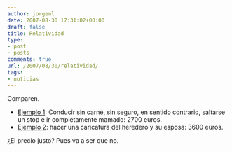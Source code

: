```yaml
---
author: jorgeml
date: 2007-08-30 17:31:02+00:00
draft: false
title: Relatividad
type: 
- post
- posts
comments: true
url: /2007/08/30/relatividad/
tags:
- noticias
---
```


Comparen.

* [Ejemplo 1](http://www.adn.es/ciudadanos/20070830/NWS-0964-Policia-temerario-conductor-multas-impone.html): Conducir sin carné, sin seguro, en sentido contrario, saltarse un stop e ir completamente mamado: 2700 euros.
* [Ejemplo 2](http://www.adn.es/ciudadanos/20070830/NWS-1105-Principes-Marlaska-Jueves-caricatura-autores.html): hacer una caricatura del heredero y su esposa: 3600 euros.

¿El precio justo? Pues va a ser que no.

